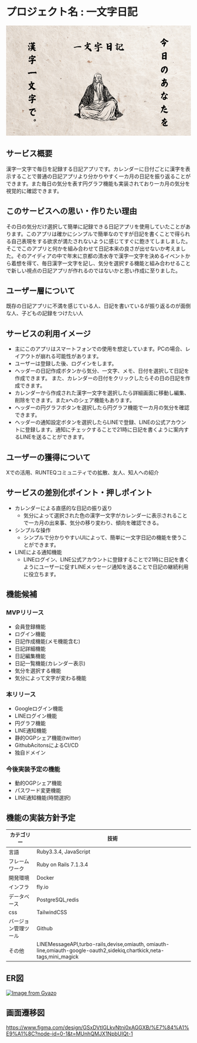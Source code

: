 # プロジェクト名 : 一文字日記
<img src="app/assets/images/default_ogp.png" alt="OGP画像" height="300" width="550">

## サービス概要
漢字一文字で毎日を記録する日記アプリです。カレンダーに日付ごとに漢字を表示することで普通の日記アプリより分かりやすく一カ月の日記を振り返ることができます。また毎日の気分を表す円グラフ機能も実装されており一カ月の気分を視覚的に確認できます。

## このサービスへの思い・作りたい理由
その日の気分だけ選択して簡単に記録できる日記アプリを使用していたことがあります。このアプリは確かにシンプルで簡単なのですが日記を書くことで得られる自己表現をする欲求が満たされないように感じてすぐに飽きてしましました。そこでこのアプリと何かを組み合わせて日記本来の良さが出せないか考えました。そのアイディアの中で年末に京都の清水寺で漢字一文字を決めるイベントから着想を得て、毎日漢字一文字を記し、気分を選択する機能と組み合わせることで新しい視点の日記アプリが作れるのではないかと思い作成に至りました。

## ユーザー層について
既存の日記アプリに不満を感じている人、日記を書いているが振り返るのが面倒な人、子どもの記録をつけたい人

## サービスの利用イメージ
* 主にこのアプリはスマートフォンでの使用を想定しています。PCの場合、レイアウトが崩れる可能性があります。
* ユーザーは登録した後、ログインをします。
* ヘッダーの日記作成ボタンから気分、一文字、メモ、日付を選択して日記を作成できます。
また、カレンダーの日付をクリックしたらその日の日記を作成できます。
* カレンダーから作成された漢字一文字を選択したら詳細画面に移動し編集、削除をできます。またxへのシェア機能もあります。
* ヘッダーの円グラフボタンを選択したら円グラフ機能で一カ月の気分を確認できます。
* ヘッダーの通知設定ボタンを選択したらLINEで登録、LINEの公式アカウントに登録します。通知にチェックすることで21時に日記を書くように案内するLINEを送ることができます。

## ユーザーの獲得について
Xでの活用、RUNTEQコミュニティでの拡散、友人、知人への紹介

## サービスの差別化ポイント・押しポイント
- カレンダーによる直感的な日記の振り返り
  - 気分によって選択された色の漢字一文字がカレンダーに表示されることで一カ月の出来事、気分の移り変わり、傾向を確認できる。
- シンプルな操作
  - シンプルで分かりやすいUIによって、簡単に一文字日記の機能を使うことができます。
- LINEによる通知機能
  - LINEログイン、LINE公式アカウントに登録することで21時に日記を書くようにユーザーに促すLINEメッセージ通知を送ることで日記の継続利用に役立ちます。

## 機能候補
### MVPリリース
- 会員登録機能
- ログイン機能
- 日記作成機能(メモ機能含む)
- 日記詳細機能
- 日記編集機能
- 日記一覧機能(カレンダー表示)
- 気分を選択する機能
- 気分によって文字が変わる機能
### 本リリース
- Googleログイン機能
- LINEログイン機能
- 円グラフ機能
- LINE通知機能
- 静的OGPシェア機能(twitter)
- GithubAcitonsによるCI/CD
- 独自ドメイン
### 今後実装予定の機能
- 動的OGPシェア機能
- パスワード変更機能
- LINE通知機能(時間選択)
## 機能の実装方針予定

| カテゴリー | 技術 |
| ---- | ---- |
| 言語 | Ruby3.3.4, JavaScript |
| フレームワーク | Ruby on Rails 7.1.3.4　|
| 開発環境 | Docker |
| インフラ | fly.io |
| データベース | PostgreSQL,redis |
| css | TailwindCSS |
| バージョン管理ツール | Github |
| その他 | LINEMessageAPI,turbo-rails,devise,omiauth, omiauth-line,omiauth-google-oauth2,sidekiq,chartkick,neta-tags,mini_magick |

## ER図
[![Image from Gyazo](https://i.gyazo.com/72bcab2b4df4343b0abf78516ade925d.png)](https://gyazo.com/72bcab2b4df4343b0abf78516ade925d)
## 画面遷移図
https://www.figma.com/design/GSxDVtIGLkvNtni0xAGGXB/%E7%84%A1%E9%A1%8C?node-id=0-1&t=MUnhQMJX1NpbUIQt-1
